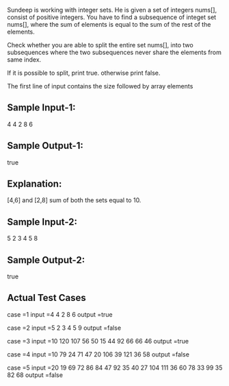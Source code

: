 Sundeep is working with integer sets.
He is given a set of integers nums[], consist of positive integers.
You have to find a subsequence of integet set nums[], where the sum of elements
is equal to the sum of the rest of the elements.

Check whether you are able to split the entire set nums[], into two subsequences
where the two subsequences never share the elements from same index.

If it is possible to split, print true.
otherwise print false.

The first line of input contains the size followed by array elements 

Sample Input-1:
---------------
4
4 2 8 6

Sample Output-1:
----------------
true

Explanation:
----------
[4,6] and [2,8] sum of both the sets equal to 10.


Sample Input-2:
---------------
5
2 3 4 5 8

Sample Output-2:
----------------
true

  
Actual Test Cases
-----------------
case =1
 input =4 4 2 8 6
 output =true 

case =2 
input =5 2 3 4 5 9
 output =false

 case =3
 input =10 120 107 56 50 15 44 92 66 66 46
 output =true 

case =4
 input =10 79 24 71 47 20 106 39 121 36 58
 output =false

 case =5
 input =20 19 69 72 86 84 47 92 35 40 27 104 111 36 60 78 33 99 35 82 68 output =false
